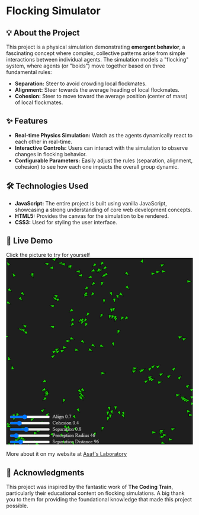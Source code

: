 # Flocking Simulator

## 💡 About the Project

This project is a physical simulation demonstrating **emergent behavior**, a fascinating concept where complex, collective patterns arise from simple interactions between individual agents. The simulation models a "flocking" system, where agents (or "boids") move together based on three fundamental rules:

  * **Separation:** Steer to avoid crowding local flockmates.
  * **Alignment:** Steer towards the average heading of local flockmates.
  * **Cohesion:** Steer to move toward the average position (center of mass) of local flockmates.

## ✨ Features

  * **Real-time Physics Simulation:** Watch as the agents dynamically react to each other in real-time.
  * **Interactive Controls:** Users can interact with the simulation to observe changes in flocking behavior.
  * **Configurable Parameters:** Easily adjust the rules (separation, alignment, cohesion) to see how each one impacts the overall group dynamic.

## 🛠️ Technologies Used

  * **JavaScript:** The entire project is built using vanilla JavaScript, showcasing a strong understanding of core web development concepts.
  * **HTML5:** Provides the canvas for the simulation to be rendered.
  * **CSS3:** Used for styling the user interface.

## 🚀 Live Demo

Click the picture to try for yourself
[![Click to try for yourself](images/ScreenShot.png "Click to try for yourself")](https://asafdov.github.io/Flocking-Simulator/)

More about it on my website at [Asaf's Laboratory](https://asafslaboratory.com/?p=100)

## 🙏 Acknowledgments

This project was inspired by the fantastic work of **The Coding Train**, particularly their educational content on flocking simulations. A big thank you to them for providing the foundational knowledge that made this project possible.
